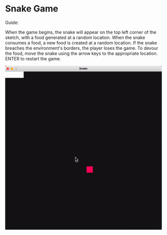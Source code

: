 # Snake Game

Guide:

When the game begins, the snake will appear on the top left corner of the sketch, with a food generated at a random location.
When the snake consumes a food, a new food is created at a random location.
If the snake breaches the environment's borders, the player loses the game.
To devour the food, move the snake using the arrow keys to the appropriate location.
ENTER to restart the game.


![Snake Gameplay](https://github.com/RahulPatelme/SnakeGame-Processing/blob/master/Snake.gif)
